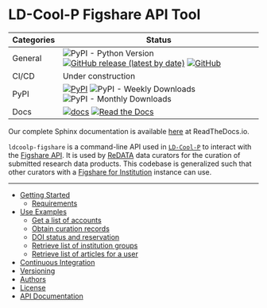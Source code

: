 # LD-Cool-P Figshare API Tool

| Categories | Status |
| ---        | ---    |
| General    | ![PyPI - Python Version](https://img.shields.io/pypi/pyversions/ldcoolp-figshare) [![GitHub release (latest by date)](https://img.shields.io/github/v/release/UAL-RE/ldcoolp-figshare)](https://github.com/UAL-RE/ldcoolp-figshare/releases) [![GitHub](https://img.shields.io/github/license/UAL-RE/ldcoolp-figshare?color=blue)](LICENSE) |
| CI/CD      | Under construction | 
| PyPI       |  [![PyPI](https://img.shields.io/pypi/v/ldcoolp-figshare?color=blue)](https://pypi.org/project/ldcoolp-figshare/) ![PyPI - Weekly Downloads](https://img.shields.io/pypi/dw/ldcoolp-figshare?color=blue) ![PyPI - Monthly Downloads](https://img.shields.io/pypi/dm/ldcoolp-figshare?color=blue) | 
| Docs       | [![docs](https://img.shields.io/github/workflow/status/UAL-RE/ldcoolp-figshare/Sphinx%20Docs%20Check?label=sphinx%20docs)](https://github.com/UAL-RE/ldcoolp-figshare/actions?query=workflow%3A%22Sphinx+Docs+Check%22) [![Read the Docs](https://img.shields.io/readthedocs/ldcoolp-figshare?label=RTDs)](https://readthedocs.org/projects/ldcoolp-figshare/builds) |

Our complete Sphinx documentation is available
[here](https://ldcoolp-figshare.readthedocs.io) at ReadTheDocs.io.

`ldcoolp-figshare` is a command-line API used in
[`LD-Cool-P`](https://github.com/UAL-RE/LD-Cool-P) to interact with the
[Figshare API](https://api.figshare.com). It is used by
[ReDATA](https://arizona.figshare.com) data curators for the curation of
submitted research data products. This codebase is generalized such that
other curators with a
[Figshare for Institution](https://knowledge.figshare.com/institutions)
instance can use.

---

- [Getting Started](https://ldcoolp-figshare.readthedocs.io/en/latest/getting_started.html)
    - [Requirements](https://ldcoolp-figshare.readthedocs.io/en/latest/getting_started.html#requirements)
- [Use Examples](https://ldcoolp-figshare.readthedocs.io/en/latest/use_examples.html)
    - [Get a list of accounts](https://ldcoolp-figshare.readthedocs.io/en/latest/use_examples.html#get-a-list-of-accounts)
    - [Obtain curation records](https://ldcoolp-figshare.readthedocs.io/en/latest/use_examples.html#obtain-curation-records)
    - [DOI status and reservation](https://ldcoolp-figshare.readthedocs.io/en/latest/use_examples.html#doi-status-and-reservation)
    - [Retrieve list of institution groups](https://ldcoolp-figshare.readthedocs.io/en/latest/use_examples.html#retrieve-list-of-institution-groups)
    - [Retrieve list of articles for a user](https://ldcoolp-figshare.readthedocs.io/en/latest/use_examples.html#retrieve-list-of-articles-for-a-user)
- [Continuous Integration](https://ldcoolp-figshare.readthedocs.io/en/latest/ci.html)
- [Versioning](https://ldcoolp-figshare.readthedocs.io/en/latest/versioning.html)
- [Authors](https://ldcoolp-figshare.readthedocs.io/en/latest/authors.html)
- [License](https://ldcoolp-figshare.readthedocs.io/en/latest/license.html)
- [API Documentation](https://ldcoolp-figshare.readthedocs.io/en/latest/modules.html)
